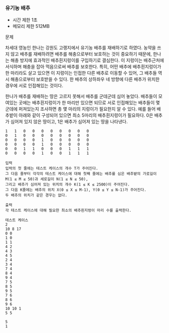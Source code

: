 ### 유기농 배추
- 시간 제한 1초
- 메모리 제한 512MB

문제

차세대 영농인 한나는 강원도 고랭지에서 유기농 배추를 재배하기로 하였다.
농약을 쓰지 않고 배추를 재배하려면 배추를 해충으로부터 보호하는 것이 중요하기 때문에, 한나는 해충 방지에 효과적인 배추흰지렁이를 구입하기로 결심한다.
이 지렁이는 배추근처에 서식하며 해충을 잡아 먹음으로써 배추를 보호한다.
특히, 어떤 배추에 배추흰지렁이가 한 마리라도 살고 있으면 이 지렁이는 인접한 다른 배추로 이동할 수 있어, 그 배추들 역시 해충으로부터 보호받을 수 있다.
한 배추의 상하좌우 네 방향에 다른 배추가 위치한 경우에 서로 인접해있는 것이다.

한나가 배추를 재배하는 땅은 고르지 못해서 배추를 군데군데 심어 놓았다.
배추들이 모여있는 곳에는 배추흰지렁이가 한 마리만 있으면 되므로 서로 인접해있는 배추들이 몇 군데에 퍼져있는지 조사하면 총 몇 마리의 지렁이가 필요한지 알 수 있다.
예를 들어 배추밭이 아래와 같이 구성되어 있으면 최소 5마리의 배추흰지렁이가 필요하다.
0은 배추가 심어져 있지 않은 땅이고, 1은 배추가 심어져 있는 땅을 나타낸다.
```
1 	1 	0 	0 	0 	0 	0 	0 	0 	0
0 	1 	0 	0 	0 	0 	0 	0 	0 	0
0 	0 	0 	0 	1 	0 	0 	0 	0 	0
0 	0 	0 	0 	1 	0 	0 	0 	0 	0
0 	0 	1 	1 	0 	0 	0 	1 	1 	1
0 	0 	0 	0 	1 	0 	0 	1 	1 	1
```

```
입력
입력의 첫 줄에는 테스트 케이스의 개수 T가 주어진다.
그 다음 줄부터 각각의 테스트 케이스에 대해 첫째 줄에는 배추를 심은 배추밭의 가로길이 M(1 ≤ M ≤ 50)과 세로길이 N(1 ≤ N ≤ 50),
그리고 배추가 심어져 있는 위치의 개수 K(1 ≤ K ≤ 2500)이 주어진다.
그 다음 K줄에는 배추의 위치 X(0 ≤ X ≤ M-1), Y(0 ≤ Y ≤ N-1)가 주어진다.
두 배추의 위치가 같은 경우는 없다.

출력
각 테스트 케이스에 대해 필요한 최소의 배추흰지렁이 마리 수를 출력한다.

테스트 케이스
2
10 8 17
0 0
1 0
1 1
4 2
4 3
4 5
2 4
3 4
7 4
8 4
9 4
7 5
8 5
9 5
7 6
8 6
9 6
10 10 1
5 5

5
1
```
